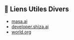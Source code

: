 ## 🔗 Liens Utiles Divers

- [masa.ai](https://www.masa.ai/)
- [developer.shiza.ai](https://developer.shiza.ai/exchange)
- [world.org](https://world.org/fr-fr)
